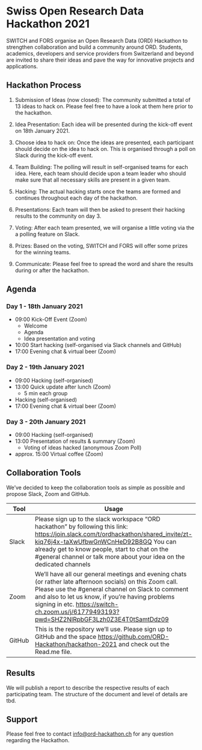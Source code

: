 # Swiss Open Research Data Hackathon 2021
SWITCH and FORS organise an Open Research Data (ORD) Hackathon to strengthen collaboration and build a community around ORD.
Students, academics, developers and service providers from Switzerland and beyond are invited to share their ideas and pave the way for innovative projects and applications.

## Hackathon Process
1. Submission of Ideas (now closed):
The community submitted a total of 13 ideas to hack on. 
Please feel free to have a look at them here prior to the hackathon.

1. Idea Presentation:
Each idea will be presented during the kick-off event on 18th January 2021.

1. Choose idea to hack on:
Once the ideas are presented, each participant should decide on the idea to hack on. This is organised through a poll on Slack during the kick-off event.

1. Team Building:
The polling will result in self-organised teams for each idea. Here, each team should decide upon a team leader who should make sure that all necessary skills are present in a given team. 

1. Hacking:
The actual hacking starts once the teams are formed and continues throughout each day of the hackathon.

1. Presentations:
Each team will then be asked to present their hacking results to the community on day 3. 

1. Voting:
After each team presented, we will organise a little voting via the a polling feature on Slack.

1. Prizes:
Based on the voting, SWITCH and FORS will offer some prizes for the winning teams.

1. Communicate:
Please feel free to spread the word and share the results during or after the hackathon. 

## Agenda
### Day 1 - 18th January 2021
* 09:00 Kick-Off Event (Zoom)
  * Welcome
  * Agenda
  * Idea presentation and voting
* 10:00 Start hacking (self-organised via Slack channels and GitHub)
* 17:00 Evening chat & virtual beer (Zoom)
### Day 2 - 19th January 2021
* 09:00 Hacking (self-organised)
* 13:00 Quick update after lunch (Zoom)
  * 5 min each group
* Hacking (self-organised)
* 17:00 Evening chat & virtual beer (Zoom)
### Day 3 - 20th January 2021
* 09:00 Hacking (self-organised)
* 13:00 Presentation of results & summary (Zoom)
  * Voting of ideas hacked (anonymous Zoom Poll)
* approx. 15:00 Virtual coffee (Zoom)

## Collaboration Tools
We’ve decided to keep the collaboration tools as simple as possible and propose Slack, Zoom and GitHub.

Tool | Usage
------------ | -------------
Slack | Please sign up to the slack workspace “ORD hackathon” by following this link: https://join.slack.com/t/ordhackathon/shared_invite/zt-kiq76j4x-taXwUfbwGnWCnHeD92B8GQ You can already get to know people, start to chat on the #general channel or talk more about your idea on the dedicated channels
Zoom | We’ll have all our general meetings and evening chats (or rather late afternoon socials) on this Zoom call. Please use the #general channel on Slack to comment and also to let us know, if you’re having problems signing in etc. https://switch-ch.zoom.us/j/61779493193?pwd=SHZ2NlRpbGF3Lzh0Z3E4T0tSamtDdz09
GitHub | This is the repository we’ll use. Please sign up to GitHub and the space https://github.com/ORD-Hackathon/hackathon-2021 and check out the Read.me file.

## Results
We will publish a report to describe the respective results of each participating team. The structure of the document and level of details are tbd.

## Support
Please feel free to contact info@ord-hackathon.ch for any question regarding the Hackathon. 

